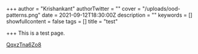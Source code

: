 +++
author = "Krishankant"
authorTwitter = ""
cover = "/uploads/ood-patterns.png"
date = 2021-09-12T18:30:00Z
description = ""
keywords = []
showfullcontent = false
tags = []
title = "test"

+++
This is a test page.

[QqxzTna6Zo8](https://unsplash.com/photos/QqxzTna6Zo8 "QqxzTna6Zo8")